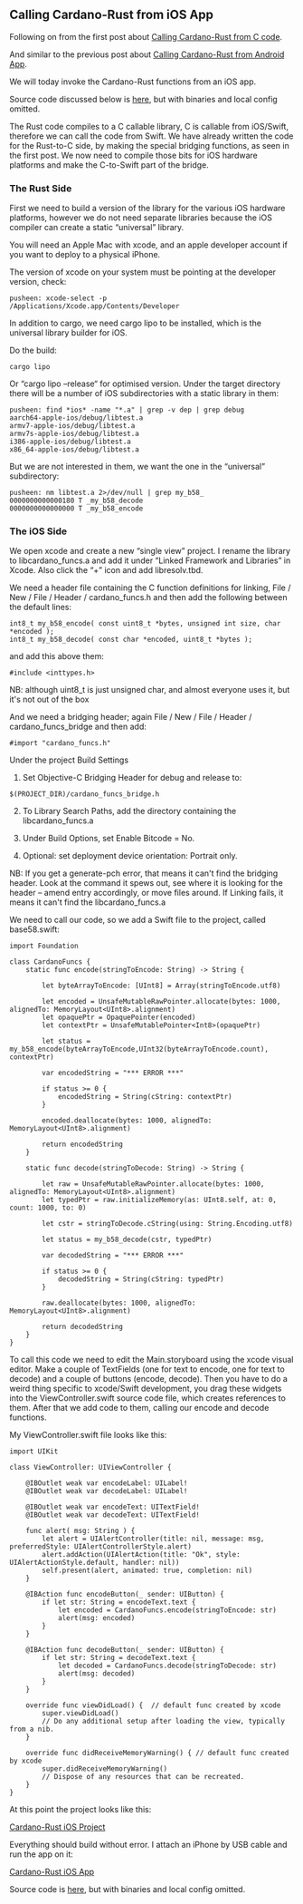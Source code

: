 ## Calling Cardano-Rust from iOS App

Following on from the first post about [Calling Cardano-Rust from C code](https://hm999.github.io/cardano-rust-c-example-doc/).

And similar to the previous post about [Calling Cardano-Rust from Android App](https://hm999.github.io/cardano-rust-android-example-doc/).

We will today invoke the Cardano-Rust functions from an iOS app.

Source code discussed below is [here](https://github.com/HM999/cardano-rust-ios-example), but with binaries and local config omitted.

The Rust code compiles to a C callable library, C is callable from iOS/Swift, therefore we can call the code from Swift. We have already written the code for the Rust-to-C side, by making the special bridging functions, as seen in the first post. We now need to compile those bits for iOS hardware platforms and make the C-to-Swift part of the bridge.

### The Rust Side

First we need to build a version of the library for the various iOS hardware platforms, however we do not need separate libraries because the iOS compiler can create a static “universal” library. 

You will need an Apple Mac with xcode, and an apple developer account if you want to deploy to a physical iPhone.

The version of xcode on your system must be pointing at the developer version, check:

```
pusheen: xcode-select -p
/Applications/Xcode.app/Contents/Developer
```

In addition to cargo, we need cargo lipo to be installed, which is the universal library builder for iOS. 

Do the build:

```
cargo lipo
```

Or “cargo lipo –release“ for optimised version. Under the target directory there will be a number of iOS subdirectories with a static library in them:

```
pusheen: find *ios* -name "*.a" | grep -v dep | grep debug
aarch64-apple-ios/debug/libtest.a
armv7-apple-ios/debug/libtest.a
armv7s-apple-ios/debug/libtest.a
i386-apple-ios/debug/libtest.a
x86_64-apple-ios/debug/libtest.a
```

But we are not interested in them, we want the one in the “universal” subdirectory:

```
pusheen: nm libtest.a 2>/dev/null | grep my_b58_
0000000000000180 T _my_b58_decode
0000000000000000 T _my_b58_encode
```

### The iOS Side

We open xcode and create a new “single view” project. I rename the library to libcardano_funcs.a and add it under “Linked Framework and Libraries” in Xcode. Also click the “+” icon and add libresolv.tbd.

We need a header file containing the C function definitions for linking, File / New / File / Header / cardano_funcs.h and then add the following between the default lines:

```
int8_t my_b58_encode( const uint8_t *bytes, unsigned int size, char *encoded );
int8_t my_b58_decode( const char *encoded, uint8_t *bytes );
```

and add this above them:

```
#include <inttypes.h>
```

NB: although uint8_t is just unsigned char, and almost everyone uses it, but it's not out of the box

And we need a bridging header; again File / New / File / Header / cardano_funcs_bridge and then add:

```
#import "cardano_funcs.h"
```

Under the project Build Settings 

1. Set Objective-C Bridging Header for debug and release to:

```
$(PROJECT_DIR)/cardano_funcs_bridge.h
```

2. To Library Search Paths, add the directory containing the libcardano_funcs.a

3. Under Build Options, set Enable Bitcode = No.

4. Optional: set deployment device orientation: Portrait only.

NB: If you get a generate-pch error, that means it can't find the bridging header. Look at the command it spews out, see where it is looking for the header – amend entry accordingly, or move files around. If Linking fails, it means it can't find the libcardano_funcs.a

We need to call our code, so we add a Swift file to the project, called base58.swift:

```
import Foundation

class CardanoFuncs {
    static func encode(stringToEncode: String) -> String {

        let byteArrayToEncode: [UInt8] = Array(stringToEncode.utf8)
        
        let encoded = UnsafeMutableRawPointer.allocate(bytes: 1000, alignedTo: MemoryLayout<UInt8>.alignment)
        let opaquePtr = OpaquePointer(encoded)
        let contextPtr = UnsafeMutablePointer<Int8>(opaquePtr)
        
        let status = my_b58_encode(byteArrayToEncode,UInt32(byteArrayToEncode.count), contextPtr)
        
        var encodedString = "*** ERROR ***"
        
        if status >= 0 {
            encodedString = String(cString: contextPtr)
        }
        
        encoded.deallocate(bytes: 1000, alignedTo: MemoryLayout<UInt8>.alignment)
        
        return encodedString
    }
    
    static func decode(stringToDecode: String) -> String {
        
        let raw = UnsafeMutableRawPointer.allocate(bytes: 1000, alignedTo: MemoryLayout<UInt8>.alignment)
        let typedPtr = raw.initializeMemory(as: UInt8.self, at: 0, count: 1000, to: 0)
        
        let cstr = stringToDecode.cString(using: String.Encoding.utf8)
        
        let status = my_b58_decode(cstr, typedPtr)
        
        var decodedString = "*** ERROR ***"
        
        if status >= 0 {
            decodedString = String(cString: typedPtr)
        }
        
        raw.deallocate(bytes: 1000, alignedTo: MemoryLayout<UInt8>.alignment)
        
        return decodedString
    }
}
```

To call this code we need to edit the Main.storyboard using the xcode visual editor. Make a couple of TextFields (one for text to encode, one for text to decode) and a couple of buttons (encode, decode). Then you have to do a weird thing specific to xcode/Swift development, you drag these widgets into the ViewController.swift source code file, which creates references to them. After that we add code to them, calling our encode and decode functions.

My ViewController.swift file looks like this:

```
import UIKit

class ViewController: UIViewController {
    
    @IBOutlet weak var encodeLabel: UILabel!
    @IBOutlet weak var decodeLabel: UILabel!
    
    @IBOutlet weak var encodeText: UITextField!
    @IBOutlet weak var decodeText: UITextField!
    
    func alert( msg: String ) {
        let alert = UIAlertController(title: nil, message: msg, preferredStyle: UIAlertControllerStyle.alert)
        alert.addAction(UIAlertAction(title: "Ok", style: UIAlertActionStyle.default, handler: nil))
        self.present(alert, animated: true, completion: nil)
    }
    
    @IBAction func encodeButton(_ sender: UIButton) {
        if let str: String = encodeText.text {
            let encoded = CardanoFuncs.encode(stringToEncode: str)
            alert(msg: encoded)
        }
    }
    
    @IBAction func decodeButton(_ sender: UIButton) {
        if let str: String = decodeText.text {
            let decoded = CardanoFuncs.decode(stringToDecode: str)
            alert(msg: decoded)
        }
    }
    
    override func viewDidLoad() {  // default func created by xcode
        super.viewDidLoad()
        // Do any additional setup after loading the view, typically from a nib.
    }

    override func didReceiveMemoryWarning() { // default func created by xcode
        super.didReceiveMemoryWarning()
        // Dispose of any resources that can be recreated.
    }
}
```

At this point the project looks like this:

[Cardano-Rust iOS Project](https://raw.githubusercontent.com/HM999/cardano-rust-ios-example-doc/master/images/cardano-rust-ios-project.png)

Everything should build without error. I attach an iPhone by USB cable and run the app on it:

[Cardano-Rust iOS App](https://raw.githubusercontent.com/HM999/cardano-rust-ios-example-doc/master/images/cardano-rust-ios-app.jpg)

Source code is [here](https://github.com/HM999/cardano-rust-ios-example), but with binaries and local config omitted.
